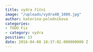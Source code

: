 ```yaml
---
title: vydra říční
image: "/uploads/vydra4B_1000.jpg"
author: katerina-polednikova
categories:
- TODO Fix
- category: vydra
position: 13
date: 2016-04-08 18:37:02.000000000 Z
---
```

